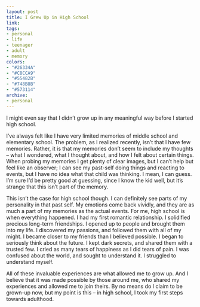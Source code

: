 ```yaml
---
layout: post
title: I Grew Up in High School
link:
tags:
- personal
- life
- teenager
- adult
- memory
colors:
- "#26334A"
- "#C8CCA9"
- "#55482B"
- "#748B8B"
- "#573114"
archive:
- personal
---
```


I might even say that I didn’t grow up in any meaningful way before I started high school.

I’ve always felt like I have very limited memories of middle school and elementary school. The problem, as I realized recently, isn’t that I have few memories. Rather, it is that my memories don’t seem to include my thoughts – what I wondered, what I thought about, and how I felt about certain things. When probing my memories I get plenty of clear images, but I can’t help but feel like an observer; I can see my past-self doing things and reacting to events, but I have no idea what that child was thinking. I mean, I can guess. I’m sure I’d be pretty good at guessing, since I know the kid well, but it’s strange that this isn’t part of the memory.

<!-- more -->

This isn’t the case for high school though. I can definitely see parts of my personality in that past self. My emotions come back vividly, and they are as much a part of my memories as the actual events. For me, high school is when everything happened. I had my first romantic relationship. I solidified precious long-term friendships. I opened up to people and brought them into my life. I discovered my passions, and followed them with all of my might. I became closer to my friends than I believed possible. I began to seriously think about the future. I kept dark secrets, and shared them with a trusted few. I cried as many tears of happiness as I did tears of pain. I was confused about the world, and sought to understand it. I struggled to understand myself.

All of these invaluable experiences are what allowed me to grow up. And I believe that it was made possible by those around me, who shared my experiences and allowed me to join theirs. By no means do I claim to be grown-up now, but my point is this – in high school, I took my first steps towards adulthood.
